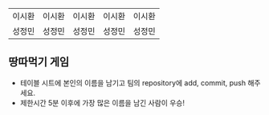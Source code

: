 <table>
      <tbody>
      <tr>
      <td>이시환</td>
      <td>이시환</td>
      <td>이시환</td>
      <td>이시환</td>
      <td>이시환</td>
      </tr>
      <tr>
      <td>성정민</td>
      <td>성정민</td>
      <td>성정민</td>
      <td>성정민</td>
      <td>성정민</td>
    </tr>
  </tbody>
</table>

## 땅따먹기 게임

- 테이블 시트에 본인의 이름을 남기고 팀의 repository에 add, commit, push 해주세요.
- 제한시간 5분 이후에 가장 많은 이름을 남긴 사람이 우승!
